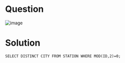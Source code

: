 # Question 

![image](https://user-images.githubusercontent.com/79325092/150289570-2921b274-8847-4308-b2a7-12a3432f1f40.png)

# Solution 
```
SELECT DISTINCT CITY FROM STATION WHERE MOD(ID,2)=0;
```
